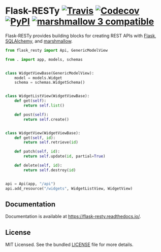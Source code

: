 # Flask-RESTy [![Travis][build-badge]][build] [![Codecov][codecov-badge]][codecov] [![PyPI][pypi-badge]][pypi] [![marshmallow 3 compatible][marshmallow-badge]][marshmallow-upgrading]

Flask-RESTy provides building blocks for creating REST APIs with [Flask](http://flask.pocoo.org/), [SQLAlchemy](https://www.sqlalchemy.org/), and [marshmallow](https://marshmallow.readthedocs.io/).

```python
from flask_resty import Api, GenericModelView

from . import app, models, schemas


class WidgetViewBase(GenericModelView):
    model = models.Widget
    schema = schemas.WidgetSchema()


class WidgetListView(WidgetViewBase):
    def get(self):
        return self.list()

    def post(self):
        return self.create()


class WidgetView(WidgetViewBase):
    def get(self, id):
        return self.retrieve(id)

    def patch(self, id):
        return self.update(id, partial=True)

    def delete(self, id):
        return self.destroy(id)


api = Api(app, "/api")
api.add_resource("/widgets", WidgetListView, WidgetView)
```

## Documentation

Documentation is available at https://flask-resty.readthedocs.io/.

## License

MIT Licensed. See the bundled [LICENSE](https://github.com/4Catalyzer/flask-resty/blob/master/LICENSE) file for more details.

[build-badge]: https://img.shields.io/travis/4Catalyzer/flask-resty/master.svg
[build]: https://travis-ci.org/4Catalyzer/flask-resty
[pypi-badge]: https://img.shields.io/pypi/v/Flask-RESTy.svg
[pypi]: https://pypi.python.org/pypi/Flask-RESTy
[codecov-badge]: https://img.shields.io/codecov/c/github/4Catalyzer/flask-resty/master.svg
[codecov]: https://codecov.io/gh/4Catalyzer/flask-resty
[marshmallow-badge]: https://badgen.net/badge/marshmallow/3
[marshmallow-upgrading]: https://marshmallow.readthedocs.io/en/latest/upgrading.html
